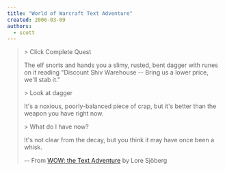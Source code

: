 ```yaml
---
title: "World of Warcraft Text Adventure"
created: 2006-03-09
authors: 
  - scott
---
```


> \> Click Complete Quest
> 
> The elf snorts and hands you a slimy, rusted, bent dagger with runes on it reading "Discount Shiv Warehouse -- Bring us a lower price, we'll stab it."
> 
> \> Look at dagger
> 
> It's a noxious, poorly-balanced piece of crap, but it's better than the weapon you have right now.
> 
> \> What do I have now?
> 
> It's not clear from the decay, but you think it may have once been a whisk.
> 
> \-- From [WOW: the Text Adventure](http://www.wired.com/news/columns/0,70348-0.html?tw=rss.index) by Lore Sjöberg
